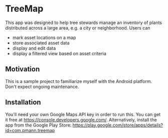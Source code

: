 # TreeMap
This app was designed to help tree stewards manage an inventory of plants distributed across a large area, e.g. a city or neighborhood.
Users can 
- mark asset locations on a map
- store associated asset data
- display and edit data
- display a filtered view based on asset criteria

## Motivation
This is a sample project to familiarize myself with the Android platform. Don't expect ongoing maintenance.

## Installation
You'll need your own Google Maps API key in order to run this. You can get it free at https://console.developers.google.com/.
Alternatively, install the app from the Google Play Store: https://play.google.com/store/apps/details?id=com.pmann.treemap
